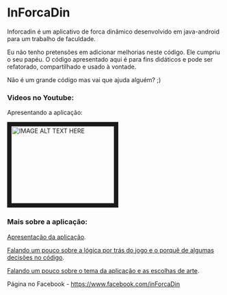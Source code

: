 # InForcaDin

Inforcadin é um aplicativo de forca dinâmico desenvolvido em java-android para um trabalho de faculdade.

Eu não tenho pretensões em adicionar melhorias neste código. Ele cumpriu o seu papéu. O código apresentado aqui é para fins didáticos e pode ser refatorado, compartilhado e usado à vontade. 

Não é um grande código mas vai que ajuda alguém? ;)

### Videos no Youtube:

Apresentando a aplicação:

<a href="http://www.youtube.com/watch?feature=player_embedded&v=x-7K4ANMCPs
" target="_blank"><img src="http://img.youtube.com/vi/x-7K4ANMCPs/0.jpg" 
alt="IMAGE ALT TEXT HERE" width="240" height="180" border="10" /></a>

### Mais sobre a aplicação:

[Apresentação da aplicação](https://arturkilldragon.wordpress.com/2017/05/28/inforcadin-aplicativo-android-criado-para-projeto-da-facul/).

[Falando um pouco sobre a lógica por trás do jogo e o porquê de algumas decisões no código](https://arturkilldragon.wordpress.com/2017/06/18/inforcadin-batendo-um-papo-sobre-o-codigo-da-aplicacao/).

[Falando um pouco sobre o tema da aplicação e as escolhas de arte](https://arturkilldragon.wordpress.com/2017/06/20/inforcadin-falando-sobre-design-arte-e-dando-algumas-dicas-d/).

Página no Facebook - https://www.facebook.com/inForcaDin
